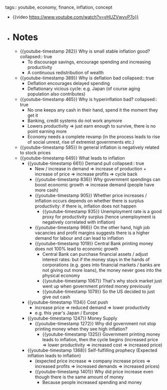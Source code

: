 tags:: youtube, economy, finance, inflation, concept

- {{video https://www.youtube.com/watch?v=vHUZVwvvP7o}}
- # Notes
	- {{youtube-timestamp 282}} Why is small stable inflation good?
	  collapsed:: true
		- To discourage savings, encourage spending and increasing productivity
		- A continuous redistribution of wealth
	- {{youtube-timestamp 389}} Why is deflation bad
	  collapsed:: true
		- Deflation encourages delayed spending
		- Deflationary vicious cycle: e.g. Japan (of course aging population also contributes)
	- {{youtube-timestamp 465}} Why is hyperinflation bad?
	  collapsed:: true
		- No one keeps any cash in their hand, spend it the moment they get it
		- Banking, credit systems do not work anymore
		- Lowers productivity => just earn enough to survive, there is no point earning more
		- Economy needs a complete revamp (in the process leads to rise of social unrest, rise of extremist governments etc.)
	- {{youtube-timestamp 585}} In general inflation is negatively related to stock prices
	- {{youtube-timestamp 649}} What leads to inflation
		- {{youtube-timestamp 661}} Demand pull
		  collapsed:: true
			- New / increase in demand => increase of production + increase of price => increase profits => cycle back
			- {{youtube-timestamp 836}} Why government spendings can boost economic growth => increase demand (people have more cash)
			- {{youtube-timestamp 905}} Whether price increases / inflation occurs depends on whether there is surplus productivity: if there is, inflation does not happen
				- {{youtube-timestamp 935}} Unemployment rate is a good proxy for productivity surplus (hence unemployment is negatively correlated with inflation)
			- {{youtube-timestamp 966}} On the other hand, high job vacancies and profit margins suggests there is a higher demand for labour and can lead to inflation
			- {{youtube-timestamp 1019}} Central Bank printing money does not 100% lead to economic growth
				- Central Bank can purchase financial assets / adjust interest rates: but if the money stays in the hands of corporations (e.g. goes into financial markets / banks are not giving out more loans), the money never goes into the physical economy
				- {{youtube-timestamp 1067}} That's why stock market just went up when government printed money previously
				- {{youtube-timestamp 1079}} So the US decided to just give out cash
		- {{youtube-timestamp 1134}} Cost push
			- increase price => reduced demand => lower productivity
			- e.g. this year's Japan / Europe
		- {{youtube-timestamp 1247}} Money Supply
			- {{youtube-timestamp 1272}} Why did government not stop printing money when they see high inflation?
				- {{youtube-timestamp 1325}} Government printing money leads to inflation, then the cycle begins (increased price => lower productivity => increased cost => increased price)
		- {{youtube-timestamp 1368}} Self-fulfilling prophecy (Expected inflation leads to inflation)
			- (expected price increase => company increase prices => increased profits => increased demands => increased prices)
			- {{youtube-timestamp 1401}} Why did price increase even though there is the same amount of money
				- Because people increased spending and money